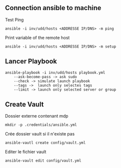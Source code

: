 ## Connection ansible to machine
Test Ping

    ansible -i inv/udd/hosts <ADDRESSE IP/DNS> -m ping

Print variable of the remote host

    ansible -i inv/udd/hosts <ADDRESSE IP/DNS> -m setup

## Lancer Playbook
    ansible-playbook -i inv/udd/hosts playbook.yml
        --ask-become-pass -> ask sudo
        --check -> simulate launch playbook
        --tags ->  launch only selectes tags
        --limit -> launch only selected server or group

## Create Vault
Dossier externe contenant mdp

    mkdir -p .credentials/ansible.yml

Crée dossier vault si il n'existe pas

    ansible-vautl create config/vault.yml

Editer le fichier vault

    ansible-vault edit config/vault.yml
